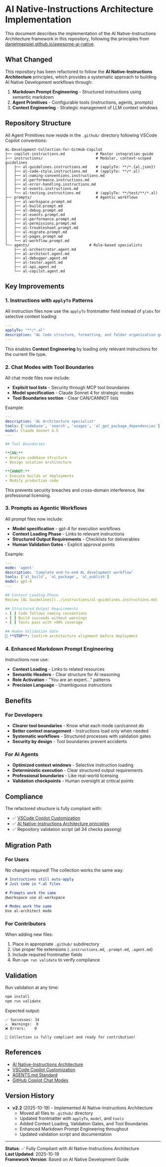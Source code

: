 # AI Native-Instructions Architecture Implementation

This document describes the implementation of the AI Native-Instructions Architecture framework in this repository, following the principles from [danielmeppiel.github.io/awesome-ai-native](https://danielmeppiel.github.io/awesome-ai-native/docs/getting-started/).

## What Changed

This repository has been refactored to follow the **AI Native-Instructions Architecture** principles, which provides a systematic approach to building AI Native Development workflows through:

1. **Markdown Prompt Engineering** - Structured instructions using semantic markdown
2. **Agent Primitives** - Configurable tools (instructions, agents, prompts)
3. **Context Engineering** - Strategic management of LLM context windows

## Repository Structure

All Agent Primitives now reside in the `.github/` directory following VSCode Copilot conventions:

```
AL-Development-Collection-for-GitHub-Copilot
├── copilot-instructions.md              # Master integration guide
├── instructions/                        # Modular, context-scoped guidelines
│   ├── al-guidelines.instructions.md    # (applyTo: **/*.{al,json})
│   ├── al-code-style.instructions.md    # (applyTo: **/*.al)
│   ├── al-naming-conventions.instructions.md
│   ├── al-performance.instructions.md
│   ├── al-error-handling.instructions.md
│   ├── al-events.instructions.md
│   └── al-testing.instructions.md       # (applyTo: **/test/**/*.al)
├── prompts/                             # Agentic workflows
│   ├── al-workspace.prompt.md
│   ├── al-build.prompt.md
│   ├── al-debug.prompt.md
│   ├── al-events.prompt.md
│   ├── al-performance.prompt.md
│   ├── al-permissions.prompt.md
│   ├── al-troubleshoot.prompt.md
│   ├── al-migrate.prompt.md
│   ├── al-pages.prompt.md
│   └── al-workflow.prompt.md
└── agents/                           # Role-based specialists
    ├── al-orchestrator.agent.md
    ├── al-architect.agent.md
    ├── al-debugger.agent.md
    ├── al-tester.agent.md
    ├── al-api.agent.md
    └── al-copilot.agent.md
```

## Key Improvements

### 1. Instructions with `applyTo` Patterns

All instruction files now use the `applyTo` frontmatter field instead of `globs` for selective context loading:

```yaml
---
applyTo: "**/*.al"
description: "AL Code structure, formatting, and folder organization guidelines"
---
```

This enables **Context Engineering** by loading only relevant instructions for the current file type.

### 2. Chat Modes with Tool Boundaries

All chat mode files now include:
- **Explicit tool lists** - Security through MCP tool boundaries
- **Model specification** - Claude Sonnet 4 for strategic modes
- **Tool Boundaries section** - Clear CAN/CANNOT lists

Example:
```yaml
---
description: 'AL Architecture specialist'
tools: ['codebase', 'search', 'usages', 'al_get_package_dependencies']
model: Claude Sonnet 4.5
---

## Tool Boundaries

**CAN:**
- Analyze codebase structure
- Design solution architecture

**CANNOT:**
- Execute builds or deployments
- Modify production code
```

This prevents security breaches and cross-domain interference, like professional licensing.

### 3. Prompts as Agentic Workflows

All prompt files now include:
- **Model specification** - gpt-4 for execution workflows
- **Context Loading Phase** - Links to relevant instructions
- **Structured Output Requirements** - Checklists for deliverables
- **Human Validation Gates** - Explicit approval points

Example:
```yaml
---
mode: 'agent'
description: 'Complete end-to-end AL development workflow'
tools: ['al_build', 'al_package', 'al_publish']
model: gpt-4
---

## Context Loading Phase
Review [AL Guidelines](../instructions/al-guidelines.instructions.md)

## Structured Output Requirements
- [ ] Code follows naming conventions
- [ ] Build succeeds without warnings
- [ ] Tests pass with >90% coverage

## Human Validation Gate
🚨 **STOP**: Confirm architecture alignment before deployment
```

### 4. Enhanced Markdown Prompt Engineering

Instructions now use:
- **Context Loading** - Links to related resources
- **Semantic Headers** - Clear structure for AI reasoning
- **Role Activation** - "You are an expert..." patterns
- **Precision Language** - Unambiguous instructions

## Benefits

### For Developers
- **Clearer tool boundaries** - Know what each mode can/cannot do
- **Better context management** - Instructions load only when needed
- **Systematic workflows** - Structured processes with validation gates
- **Security by design** - Tool boundaries prevent accidents

### For AI Agents
- **Optimized context windows** - Selective instruction loading
- **Deterministic execution** - Clear structured output requirements
- **Professional boundaries** - Like real-world licensing
- **Validation checkpoints** - Human oversight at critical points

## Compliance

The refactored structure is fully compliant with:
- ✅ [VSCode Copilot Customization](https://code.visualstudio.com/docs/copilot/copilot-customization)
- ✅ [AI Native-Instructions Architecture principles](https://danielmeppiel.github.io/awesome-ai-native/docs/getting-started/)
- ✅ Repository validation script (all 34 checks passing)

## Migration Path

### For Users

No changes required! The collection works the same way:

```markdown
# Instructions still auto-apply
# Just code in *.al files

# Prompts work the same
@workspace use al-workspace

# Modes work the same
Use al-architect mode
```

### For Contributors

When adding new files:
1. Place in appropriate `.github/` subdirectory
2. Use proper file extensions (`.instructions.md`, `.prompt.md`, `.agent.md`)
3. Include required frontmatter fields
4. Run `npm run validate` to verify compliance

## Validation

Run validation at any time:

```bash
npm install
npm run validate
```

Expected output:
```
✅ Successes: 34
⚠️  Warnings:  0
❌ Errors:    0

🎉 Collection is fully compliant and ready for contribution!
```

## References

- [AI Native-Instructions Architecture](https://danielmeppiel.github.io/awesome-ai-native/docs/getting-started/)
- [VSCode Copilot Customization](https://code.visualstudio.com/docs/copilot/copilot-customization)
- [AGENTS.md Standard](https://agents.md)
- [GitHub Copilot Chat Modes](https://code.visualstudio.com/docs/copilot/chat/chat-modes)

## Version History

- **v2.2** (2025-10-19) - Implemented AI Native-Instructions Architecture
  - Moved all files to `.github/` directory
  - Updated frontmatter with `applyTo`, `model`, and `tools`
  - Added Context Loading, Validation Gates, and Tool Boundaries
  - Enhanced Markdown Prompt Engineering throughout
  - Updated validation script and documentation

---

**Status**: ✅ Fully Compliant with AI Native-Instructions Architecture  
**Last Updated**: 2025-10-19  
**Framework Version**: Based on AI Native Development Guide
